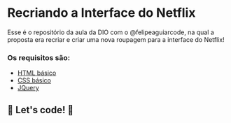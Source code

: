 # Recriando a Interface do Netflix

Esse é o repositório da aula da DIO com o @felipeaguiarcode, na qual a proposta era recriar e criar uma nova roupagem para a interface do Netflix!

### Os requisitos são:
* [HTML básico](https://www.w3schools.com/html/)
* [CSS básico](https://developer.mozilla.org/pt-BR/docs/Web/CSS)
* [JQuery](https://jquery.com/)

## 🚀 Let's code! 🚀
